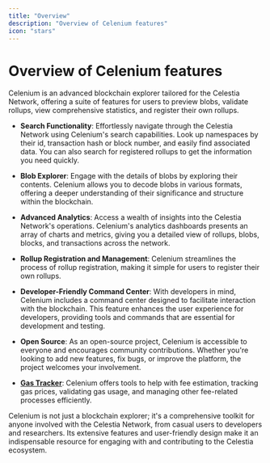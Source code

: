 ```yaml
---
title: "Overview"
description: "Overview of Celenium features"
icon: "stars"
---
```


# Overview of Celenium features

Celenium is an advanced blockchain explorer tailored for the Celestia Network, offering a suite of features for users to preview blobs, validate rollups, view comprehensive statistics, and register their own rollups.

-   **Search Functionality**: Effortlessly navigate through the Celestia Network using Celenium's search capabilities. Look up namespaces by their id, transaction hash or block number, and easily find associated data. You can also search for registered rollups to get the information you need quickly.

-   **Blob Explorer**: Engage with the details of blobs by exploring their contents. Celenium allows you to decode blobs in various formats, offering a deeper understanding of their significance and structure within the blockchain.

-   **Advanced Analytics**: Access a wealth of insights into the Celestia Network's operations. Celenium's analytics dashboards presents an array of charts and metrics, giving you a detailed view of rollups, blobs, blocks, and transactions across the network.

-   **Rollup Registration and Management**: Celenium streamlines the process of rollup registration, making it simple for users to register their own rollups.

-   **Developer-Friendly Command Center**: With developers in mind, Celenium includes a command center designed to facilitate interaction with the blockchain. This feature enhances the user experience for developers, providing tools and commands that are essential for development and testing.

-   **Open Source**: As an open-source project, Celenium is accessible to everyone and encourages community contributions. Whether you're looking to add new features, fix bugs, or improve the platform, the project welcomes your involvement.

-   **[Gas Tracker](/features/gas-tracker)**: Celenium offers tools to help with fee estimation, tracking gas prices, validating gas usage, and managing other fee-related processes efficiently.

Celenium is not just a blockchain explorer; it's a comprehensive toolkit for anyone involved with the Celestia Network, from casual users to developers and researchers. Its extensive features and user-friendly design make it an indispensable resource for engaging with and contributing to the Celestia ecosystem.
